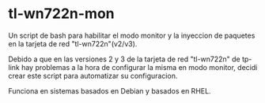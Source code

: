# tl-wn722n-mon
Un script de bash para habilitar el modo monitor y la inyeccion de paquetes en la tarjeta de red "tl-wn722n"(v2/v3).

Debido a que en las versiones 2 y 3 de la tarjeta de red "tl-wn722n" de tp-link hay problemas a la hora de
configurar la misma en modo monitor, decidi crear este script para automatizar su configuracion.

Funciona en sistemas basados en Debian y basados en RHEL.
